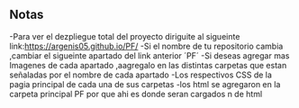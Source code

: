 ## Notas
-Para ver el dezpliegue total del proyecto diriguite al sigueinte link:https://argenis05.github.io/PF/ 
-Si el nombre de tu repositorio cambia ,cambiar el sigueinte apartado del link anterior ´PF´ 
-Si deseas agregar mas Imagenes de cada apartado ,aagregalo en las distintas carpetas que estan señaladas por el nombre de cada apartado
-Los respectivos CSS de la pagia principal de cada una de sus carpetas
-los html se agregaron en la carpeta principal PF por que ahi es donde seran cargados n de html